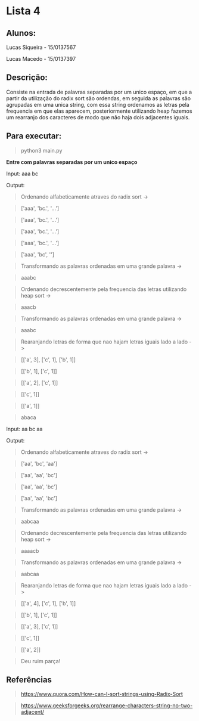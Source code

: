 # Lista 4 
## Alunos:
Lucas Siqueira - 15/0137567

Lucas Macedo - 15/0137397

## Descrição:

Consiste na entrada de palavras separadas por um unico espaço, em que a partir da utilização do radix sort são ordendas, em seguida as palavras são agrupadas em uma unica string, com essa string ordenamos as letras pela frequencia em que elas aparecem, posteriormente utilizando heap fazemos um rearranjo dos caracteres de modo que não haja dois adjacentes iguais. 

## Para executar:

> python3 main.py

**Entre com palavras separadas por um unico espaço**

Input: aaa bc 

Output: 

> Ordenando alfabeticamente atraves do radix sort ->

> ['aaa', 'bc.', '...']

> ['aaa', 'bc.', '...']

> ['aaa', 'bc.', '...']

> ['aaa', 'bc.', '...']

> ['aaa', 'bc', '']

> Transformando as palavras ordenadas em uma grande palavra ->

> aaabc

> Ordenando decrescentemente pela frequencia das letras utilizando heap sort ->

> aaacb

> Transformando as palavras ordenadas em uma grande palavra ->

> aaabc

> Rearanjando letras de forma que nao hajam letras iguais lado a lado ->

> [['a', 3], ['c', 1], ['b', 1]]

> [['b', 1], ['c', 1]]

> [['a', 2], ['c', 1]]

> [['c', 1]]

> [['a', 1]]

> abaca

Input: aa bc aa 

Output:

> Ordenando alfabeticamente atraves do radix sort ->

> ['aa', 'bc', 'aa']

> ['aa', 'aa', 'bc']

>['aa', 'aa', 'bc']

>['aa', 'aa', 'bc']

>Transformando as palavras ordenadas em uma grande palavra ->

>aabcaa

>Ordenando decrescentemente pela frequencia das letras utilizando heap sort ->

>aaaacb

>Transformando as palavras ordenadas em uma grande palavra ->

>aabcaa

> Rearanjando letras de forma que nao hajam letras iguais lado a lado ->

>[['a', 4], ['c', 1], ['b', 1]]

>[['b', 1], ['c', 1]]

>[['a', 3], ['c', 1]]

>[['c', 1]]

>[['a', 2]]

>Deu ruim parça!

## Referências
>https://www.quora.com/How-can-I-sort-strings-using-Radix-Sort

>https://www.geeksforgeeks.org/rearrange-characters-string-no-two-adjacent/
